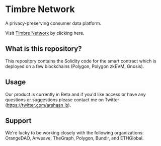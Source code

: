 # Timbre Network

A privacy-preserving consumer data platform.

Visit [Timbre Network](https://www.beta-timbre.network/) by clicking here.

## What is this repository?

This repository contains the Solidity code for the smart contract which is deployed on a few blockchains (Polygon, Polygon zkEVM, Gnosis).

## Usage

Our product is currently in Beta and if you'd like access or have any questions or suggestions please contact me on Twitter (https://twitter.com/arshaan_b).

## Support

We're lucky to be working closely with the following organizations: OrangeDAO, Arweave, TheGraph, Polygon, Bundlr, and ETHGlobal.
